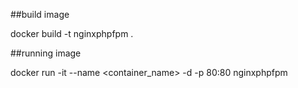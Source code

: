 ##build image

docker build -t nginxphpfpm .

##running image

docker run -it --name <container_name> -d -p 80:80 nginxphpfpm
